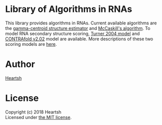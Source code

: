 # Library of Algorithms in RNAs
This library provides algorithms in RNAs.
Current available algorithms are the [gamma-centroid structure estimator](https://academic.oup.com/bioinformatics/article/25/4/465/248190) and [McCaskill's algorithm](https://onlinelibrary.wiley.com/doi/abs/10.1002/bip.360290621).
To model RNA secondary structure scoring, [Turner 2004 model](https://rna.urmc.rochester.edu/NNDB/) and [CONTRAfold v2.02](http://contra.stanford.edu/contrafold/) model are available.
More descriptions of these two scoring models are [here](https://github.com/heartsh/rna-ss-params)[]().

# Author
[Heartsh](https://github.com/heartsh)

# License
Copyright (c) 2018 Heartsh  
Licensed under [the MIT license](http://opensource.org/licenses/MIT).
